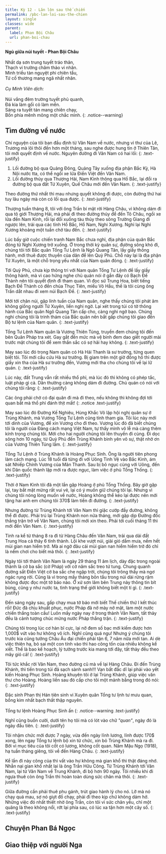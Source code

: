 ```yaml
---
title: Kỳ 12 - Lăn lộn sau thế chiến
permalink: /pbc-lan-loi-sau-the-chien
layout: single
classes: wide
parent:
  label: Phan Bội Châu
  url: phan-boi-chau
---
```

**Ngủ giữa núi tuyết - Phan Bội Châu**\
 \
Nhất dạ sơn trung tuyết tráo thân,\
Thạch vi trường châm thảo vi nhân.\
Minh triều tàn nguyệt phi chiên tẩu,\
Tứ cố thương mang ngã nhất nhân.\
 \
*Cụ Minh Viên dịch:*\
 \
Núi vắng đêm trường tuyết phủ quanh,\
Đá kia làm gối cỏ làm mền.\
Sáng ra tuyết tán mang chiên chạy,\
Bốn phía mênh mông một chắc mình.
{: .notice--warning}

## Tìm đường về nước
Chí nguyện của tôi ban đầu định từ Vân Nam về nước, nhưng vì thư của Lê, Trương mà lôi thôi đến hơn một tháng, sau nghe được hung tin ở Thiên Tân, tôi mới quyết định về nước. Nguyên đường đi Vân Nam có hai lối:
{: .text-justify}

1. Lối đường bộ qua Quảng Đông, Quảng Tây xuống địa phận Bắc Kỳ, Hà Nội nước tta, có thể ngồi xe lửa Điền Việt đến Vân Nam.
2. Lối đường thủy qua Thượng Hải, Nam Kinh thông qua Hồ Bắc, lại đổi ra đường bộ qua đất Tứ Xuyên, Quế Châu mới đến Vân Nam.
{: .text-justify}

Theo đường thứ nhất thì mau nhưng quyết không đi được, còn đường thứ hai tuy lâu ngày mà còn có lối qua được.
{: .text-justify}

Thượng tuần tháng 8, tôi với ông Trần bí mật rời Hàng Châu, vì không dám đi qua tô giới Thượng Hải, mà phải đi theo đường thủy để đến Tô Châu, ngồi xe lửa đến Nam Kinh, rồi lại đổi xuống tàu thủy theo sông Trường Giang đi ngược lên, trải qua các tỉnh Hồ Bắc, Hồ Nam, Nghi Xương. Nghỉ lại Nghi Xương khoảng một tuần chờ tàu đến.
{: .text-justify}

Lúc bấy giờ cuộc chiến tranh Nam Bắc chưa nghỉ, địa phận của quân Bắc đóng từ Nghi Xương trở xuống. Ở trong thời kỳ quân sự, đường sông khó đi, chúng tôi tới Bắc quân Tổng Tư Lệnh là Ngô Quang Tân, lấy giấy thông hành, mới thuê được thuyền của dân để lên Quỳ Phủ. Chỗ này lại là địa phận Tứ Xuyên, là một chỗ trọng yếu nhất của Nam quân đóng. 
{: .text-justify}

Tới Quỳ Phủ, chưa kịp thông tri với Nam quân Tổng Tư Lệnh để lấy giấy thông hành, mà vì cao hứng nghe chủ quán nói ở gần đây có Bạch Đế Thành nên tôi quyết định đi tham quan. Vì đọc sử Trung Hoa, biết tiếng Bạch Đế Thành có đền chúa Thục Tiên, miếu Võ Hầu, thế là tôi cùng ông Trần dắt nhau đi xem núi Bạch Đế.
{: .text-justify}

Mới tới chân núi, gặp lính tuần của Nam quân, nghe thấy chúng tôi phát âm không giống người Tứ Xuyên, liền nghi ngờ. Lại xét trong túi có tờ thông hành của Bắc quân Ngô Quang Tân cấp cho, càng nghi ngờ bạo. Chúng nghi chúng tôi là trinh thám của Bắc quân nên bắt gấp chúng tôi giao đến Bộ tư lệnh của Nam quân.
{: .text-justify}

Tổng Tư Lệnh Nam quân là Vương Thiên Túng, truyền đem chúng tôi đến bên Quân Pháp tra xét. Gay gắt đến mức mà vệ binh đem dao giết người mài trước mặt chúng tôi để xem thần sắc có sợ hãi hay không.
{: .text-justify}

May sao lúc đó trong Nam quân có Hà Hải Thanh là sư trưởng, từng quen biết tôi. Tôi mới cầu cứu Hà sư trưởng. Bị giam trên một giờ đồng hồ thì được giấy xin tha của Hà sư trưởng đến, Vương mới tha cho chúng tôi về lại lữ quán.
{: .text-justify}

Lúc này, đất Trung vẫn rất nhiều thổ phỉ, mà lúc đó thì không có phép tắc, luật pháp gì cả. Dân thường càng không dám đi đường. Chủ quán có nói với chúng tôi rằng:
{: .text-justify}

Các ông phải chờ có đại quân đi mà đi theo, nếu không thì không đợi tới quan bắt mà thổ phỉ đánh thịt mất!
{: .notice .text-justify}

May sao lúc đó Đường Kế Nghiêu, Hùng Khắc Võ lập hội nghị quân sự ở Trùng Khánh, mà Vương Tổng Tư Lệnh cũng tính tham gia. Tôi lúc này mới tới dinh của Vương, để xin Vương cho đi theo. Vương lúc đó đã biết chúng tôi là người của Đảng cách mạng Việt Nam, tự thấy mình vô lễ mà càng thêm kính trọng chúng tôi. Mới cho hai người chúng tôi lên thuyền đi cùng. Đi dọc sông hơn 10 ngày, từ Quỳ Phủ đến Trùng Khánh bình yên vô sự, thật nhờ ơn của Vương Thiên Túng lắm.
{: .text-justify}

Tổng Tư Lệnh ở Trùng Khánh là Hoàng Phục Sinh. Ông là người tiên phong làm cách mạng. Lúc 18 tuổi đã từng đi với Uông Tinh Vệ vào Bắc Kinh, ám sát Nhiếp Chính Vương của Mãn Thanh. Sau bị bỏ ngục cùng với Uông, đến khi Dân quốc thành lập mới ra được ngục, làm việc ở phủ Tổng Thống.
{: .text-justify}

Thời ở Nam Kinh tôi đã một lần gặp Hoàng ở phủ Tổng Thống. Bây giờ gặp lại, tay bắt mặt mừng rất vui vẻ, lại có ý muốn giữ chúng tôi lại. Nhưng vì chúng tôi nóng lòng muốn về nước, Hoàng không thể kéo lại được nên mới tặng hai anh em chúng tôi 370$ làm tiền đi đường.
{: .text-justify}

Nhưng đường từ Trùng Khánh tới Vân Nam thì giặc cướp đầy đường, không thể đi được. Phải trú lại Trùng Khánh non nửa tháng, mới gặp dịp Đường đốc thắng trận trở về Vân Nam, chúng tôi mới xin theo. Phải tới cuối tháng 11 thì mới đến Vân Nam.
{: .text-justify}

Tính ra kể từ tháng 8 ra đi từ Hàng Châu đến Vân Nam, trải qua dải đất Trung Hoa cả thảy 6 tỉnh thành. Lội khe vượt núi, giải gió dầm mưa, nếm hết mùi gian nan hiểm trở. Mà ai ngờ đâu cái mùi gian nan hiểm hiểm trở đó chỉ là nếm chơi cho biết mà thôi. 
{: .text-justify}

Ngày tôi tới thành Vân Nam là ngày 29 tháng 11 âm lịch, dày đặc trong ngoài thành là cờ ba sắc (cờ Pháp) với cờ năm sắc treo tứ tung. Chung quanh đường sắt Điền Việt cờ ba sắc che ngập trời, chúng tôi trông thấy mà ngơ ngác rụng rời. Cũng là vì trong mấy tháng bôn tẩu trong núi dài rừng rậm không được đọc một tờ báo nào. Ở xứ sơn lâm bên Trung này thông tin bít bùng, cũng y như nước ta, tình trạng thế giới không biết một tí gì.
{: .text-justify}

Đến sáng ngày sau, gấp chạy mua tờ báo mới biết Thế chiến thứ I kết thúc rồi! Đức đã chịu khuất phục, nước Pháp đã nở mày nở mặt, làm một nước chiến thắng toàn cầu! Luôn mấy ngày nay ở trong thành Vân Nam, tất thảy đều là cảnh tượng chúc mừng nước Pháp thắng trận.
{: .text-justify}

Chúng tôi trong lúc cơ hàn bĩ cực, lại nỡ đem số bạc mới kiếm được hơn 1,000$ vứt vào hư không vô ích. Nghĩ cũng quá ngu! Nhưng ý chúng tôi trước kia cũng tưởng Châu Âu đại chiến phải tận 6, 7 năm nữa mới tan. Ai dè việc thiên hạ, bỏ sai một con tính vào thì hao công tốn của nhiều không kể xiết. Thế là bao kế hoạch, lý tưởng trước kia mang tới đây, tất thảy đều theo mây gió cả!
{: .text-justify}

Tôi tức khắc rời Vân Nam, theo đường cũ mà về lại Hàng Châu. Đi đến Trùng Khánh, thì tiền trong túi đã sạch sành sanh!!! Vạn bất đắc dĩ lại phải vào yết kiến Hoàng Phục Sinh. Hoàng khuyên tôi ở lại Trùng Khánh, giúp việc văn thư cho Hoàng. Hoàng liền sau đó cấp cho tôi một mảnh bằng trong đó nói:
{: .text-justify}

Đặc sính Phan thị Hán tiên sinh vi Xuyên quân Tổng tư lịnh tư mưu quan, bổng kim nhất bạch thất thập nguyên.\
 \
Tổng tư lệnh Hoàng Phục Sinh ấn
{: .notice--warning .text-justify}

Nghĩ cũng buồn cười, dưới tên họ tôi mà có lót vào chữ *"quan"*, ngày đó là ngày đầu tiên.
{: .text-justify}

Tôi nhậm chức mới được 7 ngày, vừa đến ngày lĩnh lương, lĩnh được 170$ xong, lên ngay Tổng tư lệnh bộ xin từ chức, xin bỏ Trùng Khánh mà ra đi. Bởi vì mục tiêu của tôi cốt có lương, không cốt quan. Năm Mậu Ngọ (1918), hạ tuần tháng giêng, tôi về đến Hàng Châu.
{: .text-justify}

Kể lần đi này công của thì vất vào hư không mà gian khổ thì thật đáng nhớ. Nhẫn nại gian khổ nhất lại là ông Trần Hữu Công. Từ Trùng Khánh tới Vân Nam, lại từ Vân Nam về Trung Khánh, đi bộ hơn 90 ngày. Tôi nhiều khi đi ngựa thuê còn ông Trần thì hoàn toàn dùng sức chân mà thôi.
{: .text-justify}

Giữa đường cần phải thuê phu gánh, trút giao hành lý cho nó. Lỡ mà nó chạy quá mau, sợ nó giựt đồ chạy, phải đi theo kịp chứ không dám hở. Những việc đó nhất thiết nhờ ông Trần, còn tôi vì sức chân yếu, chỉ một quãng là theo không nổi, rớt lại phía sau, có lúc xa tận hơn một cây số.
{: .text-justify}

## Chuyện Phan Bá Ngọc

## Giao thiệp với người Nga